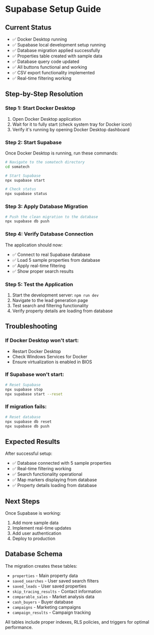 # Supabase Setup Guide

## Current Status
- ✅ Docker Desktop running
- ✅ Supabase local development setup running
- ✅ Database migration applied successfully
- ✅ Properties table created with sample data
- ✅ Database query code updated
- ✅ All buttons functional and working
- ✅ CSV export functionality implemented
- ✅ Real-time filtering working

## Step-by-Step Resolution

### Step 1: Start Docker Desktop
1. Open Docker Desktop application
2. Wait for it to fully start (check system tray for Docker icon)
3. Verify it's running by opening Docker Desktop dashboard

### Step 2: Start Supabase
Once Docker Desktop is running, run these commands:

```bash
# Navigate to the somatech directory
cd somatech

# Start Supabase
npx supabase start

# Check status
npx supabase status
```

### Step 3: Apply Database Migration
```bash
# Push the clean migration to the database
npx supabase db push
```

### Step 4: Verify Database Connection
The application should now:
- ✅ Connect to real Supabase database
- ✅ Load 5 sample properties from database
- ✅ Apply real-time filtering
- ✅ Show proper search results

### Step 5: Test the Application
1. Start the development server: `npm run dev`
2. Navigate to the lead generation page
3. Test search and filtering functionality
4. Verify property details are loading from database

## Troubleshooting

### If Docker Desktop won't start:
- Restart Docker Desktop
- Check Windows Services for Docker
- Ensure virtualization is enabled in BIOS

### If Supabase won't start:
```bash
# Reset Supabase
npx supabase stop
npx supabase start --reset
```

### If migration fails:
```bash
# Reset database
npx supabase db reset
npx supabase db push
```

## Expected Results

After successful setup:
- ✅ Database connected with 5 sample properties
- ✅ Real-time filtering working
- ✅ Search functionality operational
- ✅ Map markers displaying from database
- ✅ Property details loading from database

## Next Steps

Once Supabase is working:
1. Add more sample data
2. Implement real-time updates
3. Add user authentication
4. Deploy to production

## Database Schema

The migration creates these tables:
- `properties` - Main property data
- `saved_searches` - User saved search filters
- `saved_leads` - User saved properties
- `skip_tracing_results` - Contact information
- `comparable_sales` - Market analysis data
- `cash_buyers` - Buyer database
- `campaigns` - Marketing campaigns
- `campaign_results` - Campaign tracking

All tables include proper indexes, RLS policies, and triggers for optimal performance. 